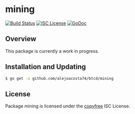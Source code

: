 mining
======

[![Build Status](https://github.com/alejoacosta74/btcd/workflows/Build%20and%20Test/badge.svg)](https://github.com/alejoacosta74/btcd/actions)
[![ISC License](http://img.shields.io/badge/license-ISC-blue.svg)](http://copyfree.org)
[![GoDoc](https://img.shields.io/badge/godoc-reference-blue.svg)](https://pkg.go.dev/github.com/alejoacosta74/btcd/mining)

## Overview

This package is currently a work in progress.

## Installation and Updating

```bash
$ go get -u github.com/alejoacosta74/btcd/mining
```

## License

Package mining is licensed under the [copyfree](http://copyfree.org) ISC
License.
